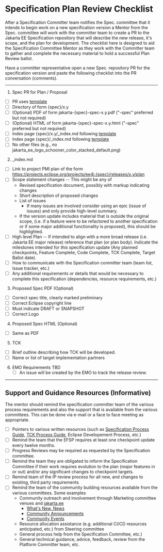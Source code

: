 # Specification Plan Review Checklist

After a Specification Committer team notifies the Spec. committee that it intends to begin work on a new specification version a Mentor from the Spec. committee will work with the committer team to create a PR to the Jakarta EE Specification repository that will describe the new release, it's scope, and the plan for development. The checklist here is designed to aid the Specification Committee Mentor as they work with the Committer team to gather and complete the necessary material to hold a successful Plan Review ballot.

Have a committer representative open a new Spec. repository PR for the specification version and paste the following checklist into the PR conversation (comments).

----
1. Spec PR for Plan / Proposal
  - [ ] PR uses [template](https://github.com/jakartaee/specifications/blob/master/pull_request_template.md)
  - [ ] Directory of form {spec}/x.y
  - [ ] (Optional) PDF of form jakarta-{spec}-spec-x.y.pdf ("-spec" preferred but not required)
  - [ ] (Optional) HTML of form jakarta-{spec}-spec-x.y.html ("-spec" preferred but not required)
  - [ ] Index page {spec}/x.y/_index.md following [template](https://github.com/jakartaee/specification-committee/blob/master/spec_page_template.md)
  - [ ] Index page {spec}/_index.md following [template](https://github.com/jakartaee/specification-committee/blob/master/spec_index_template.md)
  - [ ] No other files (e.g., no jakarta_ee_logo_schooner_color_stacked_default.png)

2. _index.md
  - [ ] Link to project PMI plan of the form https://projects.eclipse.org/projects/ee4j.{spec}/releases/x.y/plan
  - [ ] Scope statement changes -- This might be any of
    * Revised specification document, possibly with markup indicating changes
    * Short description of proposed changes
    * List of issues 
        * If many issues are involved consider using an epic (issue of issues) and only provide high-level summary. 
    * If the version update includes material that is outside the original scope, (i.e. if a feature were to be refactored to another specification or if some major additional functionality is proposed), this should be highlighted.
  - [ ] High level Plan -- If intended to align with a more broad release (i.e. Jakarta EE major release) reference that plan (or plan body). Indicate the milestones intended for *this* specification update (Any planned checkpoints, Feature Complete, Code Complete, TCK Complete, Target Ballot date). 
  - [ ] How to communicate with the Specification committer team (team list, Issue tracker, etc.)
  - [ ] Any additional requirements or details that would be necessary to complete this specification (dependencies, resource requirements, etc.)

3. Proposed Spec PDF (Optional)
  - [ ] Correct spec title, clearly marked preliminary
  - [ ] Correct Eclipse copyright line
  - [ ] Must indicate DRAFT or SNAPSHOT
  - [ ] Correct Logo

4. Proposed Spec HTML (Optional)
  - [ ] Same as PDF

5. TCK
  - [ ] Brief outline describing how TCK will be developed.
  - [ ] Name or list of target implementation partners

6. EMO Requirements 
    TBD
    - [ ] An issue will be created by the EMO to track the release review.
----

## Support and Guidance Resources (Informative)
The mentor should remind the specification committer team of the various process requirements and also the support that is available from the various committees. This can be done via e-mail or a face to face meeting as appropriate.
  - [ ] Pointers to various written resources (such as [Specification Process Guide](https://jakarta.ee/committees/specification/guide/), [TCK Process Guide](https://jakarta.ee/committees/specification/tckprocess/), Eclipse Developement Process, etc.)
  - [ ] Remind the team that the EFSP requires at least one checkpoint update every twelve months. 
  - [ ] Progress Reviews may be required as requested by the Specification committee. 
  - [ ] Remind the team they are obligated to inform the Specification Committee if their work requires evolution to the plan (major features in or out) and/or any significant changes to checkpoint targets.
  - [ ] Remind team of the IP review process for all new, and changes to existing, third party requirements
  - [ ] Remind the team of the community building resources available from the various committees. Some examples
    * Community outreach and involvement through Marketing committee venues and [jakarta.ee](https://jakarta.ee)
        * [What's New, News](https://jakarta.ee/news/)
        * [Community Announcements](https://jakarta.ee/news/?news-type=community_news)
        * [Community Events ](https://jakarta.ee/community/events/)
    * Resource allocation assistance (e.g. additional CI/CD resources anticipated, etc.) from Steering committee
    * General process help from the Specification Committee, etc.)
    * General technical guidance, advice, feedback, review from the Platform Committer team, etc. 
